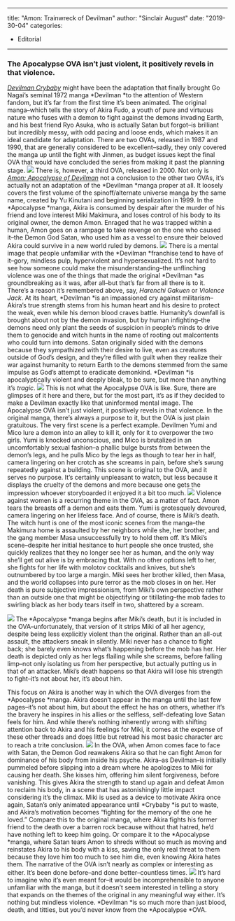
---
title: "Amon: Trainwreck of Devilman"
author: "Sinclair August"
date: "2019-30-04"
categories:
- Editorial
---

### **The Apocalypse OVA isn’t just violent, it positively revels in that violence.**

*[Devilman Crybaby](https://www.imdb.com/title/tt6660498/)* might have been the adaptation that finally brought Go Nagai’s seminal 1972 manga *Devilman *to the attention of Western fandom, but it’s far from the first time it’s been animated. The original manga&#8211;which tells the story of Akira Fudo, a youth of pure and virtuous nature who fuses with a demon to fight against the demons invading Earth, and his best friend Ryo Asuka, who is actually Satan but forgot&#8211;is brilliant but incredibly messy, with odd pacing and loose ends, which makes it an ideal candidate for adaptation. There are two OVAs, released in 1987 and 1990, that are generally considered to be excellent&#8211;sadly, they only covered the manga up until the fight with Jinmen, as budget issues kept the final OVA that would have concluded the series from making it past the planning stage.
![](https://lh6.googleusercontent.com/ZfnLAPACZ_XS_WDwTrKjHPPj2UgO5cQaqe2YHU8rJLTFf1KlkhVn7x3GNgD--IRdJ7EomAk2eGNq7CzVvtxJm8MHbzegeSpbaGcg999PzYYR_qxiJrUus91DcfpNwsq1Bok1QHI)
There is, however, a third OVA, released in 2000. Not only is *[Amon: Apocalypse of Devilman](https://www.imdb.com/title/tt0407521/)* not a conclusion to the other two OVAs, it’s actually not an adaptation of the *Devilman *manga proper at all. It loosely covers the first volume of the spinoff/alternate universe manga by the same name, created by Yu Kinutani and beginning serialization in 1999. In the *Apocalypse *manga, Akira is consumed by despair after the murder of his friend and love interest Miki Makimura, and loses control of his body to its original owner, the demon Amon. Enraged that he was trapped within a human, Amon goes on a rampage to take revenge on the one who caused it&#8211;the Demon God Satan, who used him as a vessel to ensure their beloved Akira could survive in a new world ruled by demons. 
![](https://lh5.googleusercontent.com/Kx5jItrfF_w8cb3bKaP89Y8vsQtjax5tbr5STx2r0hC6Mxq-PZuvKD10VeWxIH4WtXRaO_8vdLcYWlnkrAmYlOBAhnDio3qwnI4MrgP-gkPtxyYFmohuotwWEZWvB7A1GEpACVY)
There is a mental image that people unfamiliar with the *Devilman *franchise tend to have of it&#8211;gory, mindless pulp, hyperviolent and hypersexualized. It’s not hard to see how someone could make the misunderstanding&#8211;the unflinching violence was one of the things that made the original *Devilman *as groundbreaking as it was, after all&#8211;but that’s far from all there is to it. There’s a reason it’s remembered above, say, *Harenchi Gakuen* or *Violence Jack*. At its heart, *Devilman *is an impassioned cry against militarism&#8211;Akira’s true strength stems from his human heart and his desire to protect the weak, even while his demon blood craves battle. Humanity’s downfall is brought about not by the demon invasion, but by human infighting&#8211;the demons need only plant the seeds of suspicion in people’s minds to drive them to genocide and witch hunts in the name of rooting out malcontents who could turn into demons. Satan originally sided with the demons because they sympathized with their desire to live, even as creatures outside of God’s design, and they’re filled with guilt when they realize their war against humanity to return Earth to the demons stemmed from the same impulse as God’s attempt to eradicate demonkind. *Devilman *is apocalyptically violent and deeply bleak, to be sure, but more than anything it’s *tragic*. 
![](https://lh3.googleusercontent.com/FeypDOBgFAr-tygx3FzKgAzCCCnL34gC3nSTD9GoBEkiKkOuBBRa9QUQSnt3XspDAOggp2SeRwuettccQinHlUideMANU2WDcs9owmFuZWOWDaRGkfPZPZFXANSIwaqrEexC_ns)
This is not what the Apocalypse OVA is like. Sure, there are glimpses of it here and there, but for the most part, it’s as if they decided to make a Devilman exactly like that uninformed mental image. The Apocalypse OVA isn’t just violent, it positively revels in that violence. In the original manga, there’s always a purpose to it, but the OVA is just plain gratuitous. The very first scene is a perfect example. Devilmen Yumi and Mico lure a demon into an alley to kill it, only for it to overpower the two girls. Yumi is knocked unconscious, and Mico is brutalized in an uncomfortably sexual fashion&#8211;a phallic bulge bursts from between the demon’s legs, and he pulls Mico by the legs as though to tear her in half, camera lingering on her crotch as she screams in pain, before she’s swung repeatedly against a building. This scene is original to the OVA, and it serves no purpose. It’s certainly unpleasant to watch, but less because it displays the cruelty of the demons and more because one gets the impression whoever storyboarded it enjoyed it a bit too much.
![](https://lh5.googleusercontent.com/JTaQxleFLujjQ9pCs6DSzMjUCtlyOYTCqupCL94rMinQ1QnPQmPKwxw3-F68_v0fGKFJK0KOjBI-bE5cAVF-Kc-cs7g6jb2RYKqv45V9e7eINwsjLNbEFsA9t3_f10eBefQMURo)
Violence against women is a recurring theme in the OVA, as a matter of fact. Amon tears the breasts off a demon and eats them. Yumi is grotesquely devoured, camera lingering on her lifeless face. And of course, there is Miki’s death. The witch hunt is one of the most iconic scenes from the manga&#8211;the Makimura home is assaulted by her neighbors while she, her brother, and the gang member Masa unsuccessfully try to hold them off. It’s Miki’s scene&#8211;despite her initial hesitance to hurt people she once trusted, she quickly realizes that they no longer see her as human, and the only way she’ll get out alive is by embracing that. With no other options left to her, she fights for her life with molotov cocktails and knives, but she’s outnumbered by too large a margin. Miki sees her brother killed, then Masa, and the world collapses into pure terror as the mob closes in on her. Her death is pure subjective impressionism, from Miki’s own perspective rather than an outside one that might be objectifying or titillating&#8211;the mob fades to swirling black as her body tears itself in two, shattered by a scream. 

![](https://lh6.googleusercontent.com/1hx0NyehgjcGRKiT_-0UQuTX5aTQNFK76k_vVE9Eey4L5k1gf1Ef7fhBzpEe_jvmEtceOFd9JvPVabi7P7Sl4tyFeolM8-DvMRdN9cJw3XoZJloWDNr_rlpDyvC-9_rAdOpX7Mk)
The *Apocalypse *manga begins after Miki’s death, but it is included in the OVA&#8211;unfortunately, that version of it strips Miki of all her agency, despite being less explicitly violent than the original. Rather than an all-out assault, the attackers sneak in silently. Miki never has a chance to fight back; she barely even knows what’s happening before the mob has her. Her death is depicted only as her legs flailing while she screams, before falling limp&#8211;not only isolating us from her perspective, but actually putting us in that of an attacker. Miki’s death happens so that Akira will lose his strength to fight&#8211;it’s not about her, it’s about him.

This focus on Akira is another way in which the OVA diverges from the *Apocalypse *manga. Akira doesn’t appear in the manga until the last few pages&#8211;it’s not about him, but about the effect he has on others, whether it’s the bravery he inspires in his allies or the selfless, self-defeating love Satan feels for him. And while there’s nothing inherently wrong with shifting attention back to Akira and his feelings for Miki, it comes at the expense of these other threads and does little but retread his most basic character arc to reach a trite conclusion.
![](https://lh5.googleusercontent.com/vBPOEWGEDZIqPodGKAcDwVWXOadwtPODdikD7Fg-6tefs5MgC0ltnXAkwkQGHg519sUY2sJqJ5AIrZtSb2ZsxWNLk3RBMNq4sHr7099zV0g28hLFE8xQuZ7MtaWr4B0bDlExPFo)
In the OVA, when Amon comes face to face with Satan, the Demon God reawakens Akira so that he can fight Amon for dominance of his body from inside his psyche. Akira&#8211;as Devilman&#8211;is initially pummeled before slipping into a dream where he apologizes to Miki for causing her death. She kisses him, offering him silent forgiveness, before vanishing. This gives Akira the strength to stand up again and defeat Amon to reclaim his body, in a scene that has astonishingly little impact considering it’s the climax. Miki is used as a device to motivate Akira once again, Satan’s only animated appearance until *Crybaby *is put to waste, and Akira’s motivation becomes “fighting for the memory of the one he loved.” Compare this to the original manga, where Akira fights his former friend to the death over a barren rock because without that hatred, he’d have nothing left to keep him going. Or compare it to the *Apocalypse *manga, where Satan tears Amon to shreds without so much as moving and reinstates Akira to his body with a kiss, saving the only real threat to them because they love him too much to see him die, even knowing Akira hates them. The narrative of the OVA isn’t nearly as complex or interesting as either. It’s been done before&#8211;and done better&#8211;countless times. 
![](https://lh5.googleusercontent.com/yt3O8CMdNUdZkgrinQN5quLpR73BIqjRCkmzlymxOd_9rYuU1zhsQPR4kGfZzEynZWAeFCzN_vGjv8pqWIoGVNyyxNpCHvA0k-ebTBOX_Pl8PpwdA4tmyhcLEuxhgMKO9-Jt76k)
It’s hard to imagine who it’s even meant for&#8211;it would be incomprehensible to anyone unfamiliar with the manga, but it doesn’t seem interested in telling a story that expands on the themes of the original in any meaningful way either. It’s nothing but mindless violence. *Devilman *is so much more than just blood, death, and titties, but you’d never know from the *Apocalypse *OVA.
